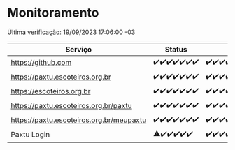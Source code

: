 # Monitoramento

Última verificação: 19/09/2023 17:06:00 -03

|Serviço|Status|Últimas 24h|
|---|---|---|
|https://github.com|<span title="2023-09-12: OK=25">✔️</span><span title="2023-09-13: OK=31">✔️</span><span title="2023-09-14: OK=24">✔️</span><span title="2023-09-15: OK=24">✔️</span><span title="2023-09-16: OK=24">✔️</span><span title="2023-09-17: OK=24">✔️</span><span title="2023-09-18: OK=20">✔️</span>|<span title="18/09/2023 17:06:00 -03 : 200">✔️</span><span title="18/09/2023 18:04:00 -03 : 200">✔️</span><span title="18/09/2023 19:04:00 -03 : 200">✔️</span><span title="18/09/2023 20:04:00 -03 : 200">✔️</span><span title="18/09/2023 21:28:00 -03 : 200">✔️</span><span title="18/09/2023 22:41:00 -03 : 200">✔️</span><span title="18/09/2023 23:14:00 -03 : 200">✔️</span><span title="19/09/2023 00:06:00 -03 : 200">✔️</span><span title="19/09/2023 01:07:00 -03 : 200">✔️</span><span title="19/09/2023 02:04:00 -03 : 200">✔️</span><span title="19/09/2023 03:08:00 -03 : 200">✔️</span><span title="19/09/2023 04:05:00 -03 : 200">✔️</span><span title="19/09/2023 05:08:00 -03 : 200">✔️</span><span title="19/09/2023 06:06:00 -03 : 200">✔️</span><span title="19/09/2023 07:06:00 -03 : 200">✔️</span><span title="19/09/2023 08:03:00 -03 : 200">✔️</span><span title="19/09/2023 09:11:00 -03 : 200">✔️</span><span title="19/09/2023 10:09:00 -03 : 200">✔️</span><span title="19/09/2023 11:05:00 -03 : 200">✔️</span><span title="19/09/2023 12:06:00 -03 : 200">✔️</span><span title="19/09/2023 13:07:00 -03 : 200">✔️</span><span title="19/09/2023 14:04:00 -03 : 200">✔️</span><span title="19/09/2023 15:07:00 -03 : 200">✔️</span><span title="19/09/2023 16:03:00 -03 : 200">✔️</span><span title="19/09/2023 17:06:00 -03 : 200">✔️</span>|
|https://paxtu.escoteiros.org.br|<span title="2023-09-12: OK=25">✔️</span><span title="2023-09-13: OK=31">✔️</span><span title="2023-09-14: OK=24">✔️</span><span title="2023-09-15: OK=24">✔️</span><span title="2023-09-16: OK=24">✔️</span><span title="2023-09-17: OK=24">✔️</span><span title="2023-09-18: OK=20">✔️</span>|<span title="18/09/2023 17:06:00 -03 : 200">✔️</span><span title="18/09/2023 18:04:00 -03 : 200">✔️</span><span title="18/09/2023 19:04:00 -03 : 200">✔️</span><span title="18/09/2023 20:04:00 -03 : 200">✔️</span><span title="18/09/2023 21:28:00 -03 : 200">✔️</span><span title="18/09/2023 22:41:00 -03 : 200">✔️</span><span title="18/09/2023 23:14:00 -03 : 200">✔️</span><span title="19/09/2023 00:06:00 -03 : 200">✔️</span><span title="19/09/2023 01:07:00 -03 : 200">✔️</span><span title="19/09/2023 02:04:00 -03 : 200">✔️</span><span title="19/09/2023 03:08:00 -03 : 200">✔️</span><span title="19/09/2023 04:05:00 -03 : 200">✔️</span><span title="19/09/2023 05:08:00 -03 : 200">✔️</span><span title="19/09/2023 06:06:00 -03 : 200">✔️</span><span title="19/09/2023 07:06:00 -03 : 200">✔️</span><span title="19/09/2023 08:03:00 -03 : 200">✔️</span><span title="19/09/2023 09:11:00 -03 : 200">✔️</span><span title="19/09/2023 10:09:00 -03 : 200">✔️</span><span title="19/09/2023 11:05:00 -03 : 200">✔️</span><span title="19/09/2023 12:06:00 -03 : 200">✔️</span><span title="19/09/2023 13:07:00 -03 : 200">✔️</span><span title="19/09/2023 14:04:00 -03 : 200">✔️</span><span title="19/09/2023 15:07:00 -03 : 200">✔️</span><span title="19/09/2023 16:03:00 -03 : 200">✔️</span><span title="19/09/2023 17:06:00 -03 : 200">✔️</span>|
|https://escoteiros.org.br|<span title="2023-09-12: OK=25">✔️</span><span title="2023-09-13: OK=31">✔️</span><span title="2023-09-14: OK=24">✔️</span><span title="2023-09-15: OK=24">✔️</span><span title="2023-09-16: OK=24">✔️</span><span title="2023-09-17: OK=24">✔️</span><span title="2023-09-18: OK=20">✔️</span>|<span title="18/09/2023 17:06:00 -03 : 200">✔️</span><span title="18/09/2023 18:04:00 -03 : 200">✔️</span><span title="18/09/2023 19:04:00 -03 : 200">✔️</span><span title="18/09/2023 20:04:00 -03 : 200">✔️</span><span title="18/09/2023 21:28:00 -03 : 200">✔️</span><span title="18/09/2023 22:41:00 -03 : 200">✔️</span><span title="18/09/2023 23:14:00 -03 : 200">✔️</span><span title="19/09/2023 00:06:00 -03 : 200">✔️</span><span title="19/09/2023 01:07:00 -03 : 200">✔️</span><span title="19/09/2023 02:04:00 -03 : 200">✔️</span><span title="19/09/2023 03:08:00 -03 : 200">✔️</span><span title="19/09/2023 04:05:00 -03 : 200">✔️</span><span title="19/09/2023 05:08:00 -03 : 200">✔️</span><span title="19/09/2023 06:06:00 -03 : 200">✔️</span><span title="19/09/2023 07:06:00 -03 : 200">✔️</span><span title="19/09/2023 08:03:00 -03 : 200">✔️</span><span title="19/09/2023 09:11:00 -03 : 200">✔️</span><span title="19/09/2023 10:09:00 -03 : 200">✔️</span><span title="19/09/2023 11:05:00 -03 : 200">✔️</span><span title="19/09/2023 12:06:00 -03 : 200">✔️</span><span title="19/09/2023 13:07:00 -03 : 200">✔️</span><span title="19/09/2023 14:04:00 -03 : 200">✔️</span><span title="19/09/2023 15:07:00 -03 : 200">✔️</span><span title="19/09/2023 16:03:00 -03 : 200">✔️</span><span title="19/09/2023 17:06:00 -03 : 200">✔️</span>|
|https://paxtu.escoteiros.org.br/paxtu|<span title="2023-09-12: OK=25">✔️</span><span title="2023-09-13: OK=31">✔️</span><span title="2023-09-14: OK=24">✔️</span><span title="2023-09-15: OK=24">✔️</span><span title="2023-09-16: OK=24">✔️</span><span title="2023-09-17: OK=24">✔️</span><span title="2023-09-18: OK=20">✔️</span>|<span title="18/09/2023 17:06:00 -03 : 200">✔️</span><span title="18/09/2023 18:04:00 -03 : 200">✔️</span><span title="18/09/2023 19:04:00 -03 : 200">✔️</span><span title="18/09/2023 20:04:00 -03 : 200">✔️</span><span title="18/09/2023 21:28:00 -03 : 200">✔️</span><span title="18/09/2023 22:41:00 -03 : 200">✔️</span><span title="18/09/2023 23:14:00 -03 : 200">✔️</span><span title="19/09/2023 00:07:00 -03 : 200">✔️</span><span title="19/09/2023 01:07:00 -03 : 200">✔️</span><span title="19/09/2023 02:04:00 -03 : 200">✔️</span><span title="19/09/2023 03:08:00 -03 : 200">✔️</span><span title="19/09/2023 04:05:00 -03 : 200">✔️</span><span title="19/09/2023 05:08:00 -03 : 200">✔️</span><span title="19/09/2023 06:06:00 -03 : 200">✔️</span><span title="19/09/2023 07:06:00 -03 : 200">✔️</span><span title="19/09/2023 08:03:00 -03 : 200">✔️</span><span title="19/09/2023 09:11:00 -03 : 200">✔️</span><span title="19/09/2023 10:09:00 -03 : 200">✔️</span><span title="19/09/2023 11:05:00 -03 : 200">✔️</span><span title="19/09/2023 12:06:00 -03 : 200">✔️</span><span title="19/09/2023 13:07:00 -03 : 200">✔️</span><span title="19/09/2023 14:04:00 -03 : 200">✔️</span><span title="19/09/2023 15:07:00 -03 : 200">✔️</span><span title="19/09/2023 16:03:00 -03 : 200">✔️</span><span title="19/09/2023 17:06:00 -03 : 200">✔️</span>|
|https://paxtu.escoteiros.org.br/meupaxtu|<span title="2023-09-12: OK=25">✔️</span><span title="2023-09-13: OK=31">✔️</span><span title="2023-09-14: OK=24">✔️</span><span title="2023-09-15: OK=24">✔️</span><span title="2023-09-16: OK=24">✔️</span><span title="2023-09-17: OK=24">✔️</span><span title="2023-09-18: OK=20">✔️</span>|<span title="18/09/2023 17:06:00 -03 : 200">✔️</span><span title="18/09/2023 18:04:00 -03 : 200">✔️</span><span title="18/09/2023 19:04:00 -03 : 200">✔️</span><span title="18/09/2023 20:04:00 -03 : 200">✔️</span><span title="18/09/2023 21:28:00 -03 : 200">✔️</span><span title="18/09/2023 22:41:00 -03 : 200">✔️</span><span title="18/09/2023 23:14:00 -03 : 200">✔️</span><span title="19/09/2023 00:07:00 -03 : 200">✔️</span><span title="19/09/2023 01:07:00 -03 : 200">✔️</span><span title="19/09/2023 02:04:00 -03 : 200">✔️</span><span title="19/09/2023 03:08:00 -03 : 200">✔️</span><span title="19/09/2023 04:05:00 -03 : 200">✔️</span><span title="19/09/2023 05:08:00 -03 : 200">✔️</span><span title="19/09/2023 06:06:00 -03 : 200">✔️</span><span title="19/09/2023 07:06:00 -03 : 200">✔️</span><span title="19/09/2023 08:03:00 -03 : 200">✔️</span><span title="19/09/2023 09:11:00 -03 : 200">✔️</span><span title="19/09/2023 10:09:00 -03 : 200">✔️</span><span title="19/09/2023 11:05:00 -03 : 200">✔️</span><span title="19/09/2023 12:06:00 -03 : 200">✔️</span><span title="19/09/2023 13:07:00 -03 : 200">✔️</span><span title="19/09/2023 14:04:00 -03 : 200">✔️</span><span title="19/09/2023 15:07:00 -03 : 200">✔️</span><span title="19/09/2023 16:03:00 -03 : 200">✔️</span><span title="19/09/2023 17:06:00 -03 : 200">✔️</span>|
|Paxtu Login|<span title="2023-09-13: OK=24, Falhas=6">⚠️</span><span title="2023-09-14: OK=24">✔️</span><span title="2023-09-15: OK=24">✔️</span><span title="2023-09-16: OK=24">✔️</span><span title="2023-09-17: OK=24">✔️</span><span title="2023-09-18: OK=20">✔️</span>|<span title="18/09/2023 17:06:00 -03 : 200">✔️</span><span title="18/09/2023 18:04:00 -03 : 200">✔️</span><span title="18/09/2023 19:04:00 -03 : 200">✔️</span><span title="18/09/2023 20:04:00 -03 : 200">✔️</span><span title="18/09/2023 21:28:00 -03 : 200">✔️</span><span title="18/09/2023 22:41:00 -03 : 200">✔️</span><span title="18/09/2023 23:14:00 -03 : 200">✔️</span><span title="19/09/2023 00:07:00 -03 : 200">✔️</span><span title="19/09/2023 01:07:00 -03 : 200">✔️</span><span title="19/09/2023 02:04:00 -03 : 200">✔️</span><span title="19/09/2023 03:08:00 -03 : 200">✔️</span><span title="19/09/2023 04:05:00 -03 : 200">✔️</span><span title="19/09/2023 05:08:00 -03 : 200">✔️</span><span title="19/09/2023 06:06:00 -03 : 200">✔️</span><span title="19/09/2023 07:06:00 -03 : 200">✔️</span><span title="19/09/2023 08:03:00 -03 : 200">✔️</span><span title="19/09/2023 09:11:00 -03 : 200">✔️</span><span title="19/09/2023 10:09:00 -03 : 200">✔️</span><span title="19/09/2023 11:05:00 -03 : 200">✔️</span><span title="19/09/2023 12:06:00 -03 : 200">✔️</span><span title="19/09/2023 13:07:00 -03 : 200">✔️</span><span title="19/09/2023 14:04:00 -03 : 200">✔️</span><span title="19/09/2023 15:07:00 -03 : 200">✔️</span><span title="19/09/2023 16:03:00 -03 : 200">✔️</span><span title="19/09/2023 17:06:00 -03 : 200">✔️</span>|
